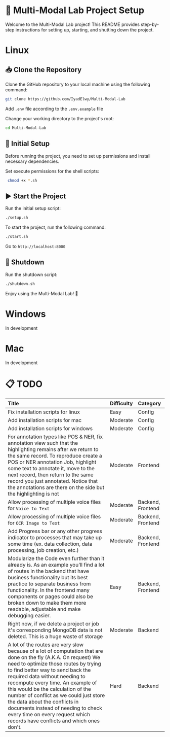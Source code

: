 # 🚀 Multi-Modal Lab Project Setup

Welcome to the Multi-Modal Lab project! This README provides step-by-step instructions for setting up, starting, and shutting down the project.

# Linux

## 📥 Clone the Repository

Clone the GitHub repository to your local machine using the following command:

```bash
git clone https://github.com/IyadElwy/Multi-Modal-Lab
```

Add `.env` file according to the `.env.example` file

Change your working directory to the project's root:

```bash
cd Multi-Modal-Lab
```

## 🔧 Initial Setup

Before running the project, you need to set up permissions and install necessary dependencies.

Set execute permissions for the shell scripts:

```bash
 chmod +x *.sh
```

## ▶️ Start the Project

Run the initial setup script:

```bash
./setup.sh
```

To start the project, run the following command:

```bash
./start.sh
```

Go to `http://localhost:8000`

## 🛑 Shutdown

Run the shutdown script:

```bash
./shutdown.sh
```

Enjoy using the Multi-Modal Lab! 🎉

# Windows

In development

# Mac

In development

# 📋 TODO

| Title                                                                                                                                                                                                                                                                                                                                                                                                                                                                                                  | Difficulty | Category          |
| :----------------------------------------------------------------------------------------------------------------------------------------------------------------------------------------------------------------------------------------------------------------------------------------------------------------------------------------------------------------------------------------------------------------------------------------------------------------------------------------------------- | :--------- | :---------------- |
| Fix installation scripts for linux                                                                                                                                                                                                                                                                                                                                                                                                                                                                     | Easy       | Config            |
| Add installation scripts for mac                                                                                                                                                                                                                                                                                                                                                                                                                                                                       | Moderate   | Config            |
| Add installation scripts for windows                                                                                                                                                                                                                                                                                                                                                                                                                                                                   | Moderate   | Config            |
| For annotation types like POS & NER, fix annotation view such that the highlighting remains after we return to the same record. To reproduce create a POS or NER annotation Job, highlight some text to annotate it, move to the next record, then return to the same record you just annotated. Notice that the annotations are there on the side but the highlighting is not                                                                                                                         | Moderate   | Frontend          |
| Allow processing of multiple voice files for `Voice to Text`                                                                                                                                                                                                                                                                                                                                                                                                                                           | Moderate   | Backend, Frontend |
| Allow processing of multiple voice files for `OCR Image to Text`                                                                                                                                                                                                                                                                                                                                                                                                                                       | Moderate   | Backend, Frontend |
| Add Progress bar or any other progress indicator to processes that may take up some time (ex. data collection, data processing, job creation, etc.)                                                                                                                                                                                                                                                                                                                                                    | Moderate   | Backend, Frontend |
| Modularize the Code even further than it already is. As an example you'll find a lot of routes in the backend that have business functionality but its best practice to separate business from functionality. In the frontend many components or pages could also be broken down to make them more readable, adjustable and make debugging easier.                                                                                                                                                     | Easy       | Backend, Frontend |
| Right now, if we delete a project or job it's corresponding MongoDB data is not deleted. This is a huge waste of storage                                                                                                                                                                                                                                                                                                                                                                               | Moderate   | Backend           |
| A lot of the routes are very slow because of a lot of computation that are done on the fly (A.K.A. On request) We need to optimize those routes by trying to find better way to send back the required data without needing to recompute every time. An example of this would be the calculation of the number of conflict as we could just store the data about the conflicts in documents instead of needing to check every time on every request which records have conflicts and which ones don't. | Hard       | Backend           |
